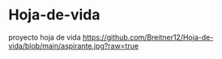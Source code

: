 # Hoja-de-vida
proyecto hoja de vida
<https://github.com/Breitner12/Hoja-de-vida/blob/main/aspirante.jpg?raw=true>
